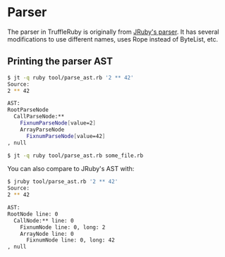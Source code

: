 # Parser

The parser in TruffleRuby is originally from [JRuby's parser](https://github.com/jruby/jruby/blob/master/core/src/main/java/org/jruby/parser/RubyParser.y).
It has several modifications to use different names, uses Rope instead of ByteList, etc.

## Printing the parser AST

```bash
$ jt -q ruby tool/parse_ast.rb '2 ** 42'
Source:
2 ** 42

AST:
RootParseNode
  CallParseNode:**
    FixnumParseNode[value=2]
    ArrayParseNode
      FixnumParseNode[value=42]
, null
```

```bash
$ jt -q ruby tool/parse_ast.rb some_file.rb
```

You can also compare to JRuby's AST with:
```bash
$ jruby tool/parse_ast.rb '2 ** 42'
Source:
2 ** 42

AST:
RootNode line: 0
  CallNode:** line: 0
    FixnumNode line: 0, long: 2
    ArrayNode line: 0
      FixnumNode line: 0, long: 42
, null
```
